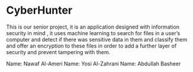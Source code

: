 # CyberHunter
This is our senior project, it is an application designed with information security in mind , 
it uses machine learning to search for files in a user’s computer and detect if there was sensitive data in them and classify them
and offer an encryption to these files in order to add a further layer of security and prevent tampering with them.

Name: Nawaf Al-Ameri
Name: Yosi Al-Zahrani
Name: Abdullah Basheer
